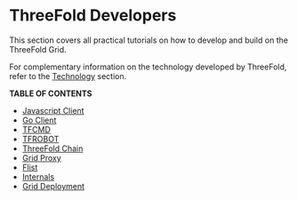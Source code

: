 # ThreeFold Developers

This section covers all practical tutorials on how to develop and build on the ThreeFold Grid.

For complementary information on the technology developed by ThreeFold, refer to the [Technology](../../knowledge_base/technology/technology_toc.md) section.

**TABLE OF CONTENTS**

- [Javascript Client](./javascript/grid3_javascript_readme.md)
- [Go Client](./go/grid3_go_readme.md)
- [TFCMD](./tfcmd/tfcmd.md)
- [TFROBOT](./tfrobot/tfrobot.md)
- [ThreeFold Chain](./tfchain/tfchain.md)
- [Grid Proxy](./proxy/proxy_readme.md)
- [Flist](./flist/flist.md)
- [Internals](./internals/internals.md)
- [Grid Deployment](./grid_deployment/grid_deployment.md)